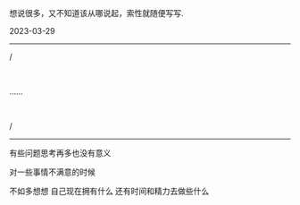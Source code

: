 想说很多，又不知道该从哪说起，索性就随便写写.

2023-03-29




---


/


<br>

......


<br>

/


---




有些问题思考再多也没有意义

对一些事情不满意的时候

不如多想想 自己现在拥有什么 还有时间和精力去做些什么








